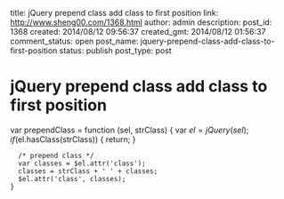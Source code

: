 title: jQuery prepend class add class to first position
link: http://www.sheng00.com/1368.html
author: admin
description: 
post_id: 1368
created: 2014/08/12 09:56:37
created_gmt: 2014/08/12 01:56:37
comment_status: open
post_name: jquery-prepend-class-add-class-to-first-position
status: publish
post_type: post

# jQuery prepend class add class to first position

var prependClass = function (sel, strClass) {
      var $el = jQuery(sel);
      if ($el.hasClass(strClass)) {
        return;
      }
    
      /* prepend class */
      var classes = $el.attr('class');
      classes = strClass + ' ' + classes;
      $el.attr('class', classes);
    }